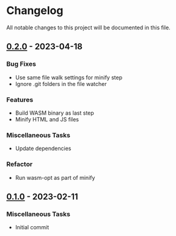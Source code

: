 # Changelog

All notable changes to this project will be documented in this file.

## [0.2.0] - 2023-04-18

### Bug Fixes

- Use same file walk settings for minify step
- Ignore .git folders in the file watcher

### Features

- Build WASM binary as last step
- Minify HTML and JS files

### Miscellaneous Tasks

- Update dependencies

### Refactor

- Run wasm-opt as part of minify

[0.2.0]: https://github.com/dnaka91/wazzup/compare/v0.1.0...v0.2.0

## [0.1.0] - 2023-02-11

### Miscellaneous Tasks

- Initial commit

[0.1.0]: https://github.com/dnaka91/wazzup/releases/tag/v0.1.0

<!-- generated by git-cliff -->
